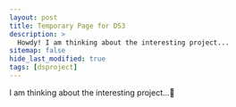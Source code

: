```yaml
---
layout: post
title: Temporary Page for DS3
description: >
  Howdy! I am thinking about the interesting project...
sitemap: false
hide_last_modified: true
tags: [dsproject]
---
```


I am thinking about the interesting project...🤔